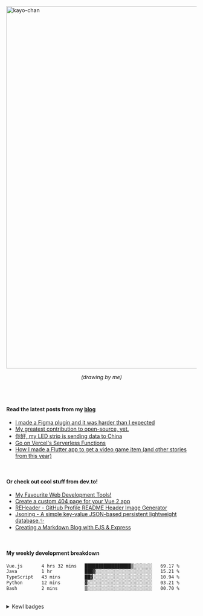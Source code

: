 <!-- ```
 __      __  ______  ____    ____    __  __  ____
/\ \  __/\ \/\  _  \/\  _`\ /\  _`\ /\ \/\ \/\  _`\
\ \ \/\ \ \ \ \ \L\ \ \,\L\_\ \,\L\_\ \ \ \ \ \ \L\ \
 \ \ \ \ \ \ \ \  __ \/_\__ \\/_\__ \\ \ \ \ \ \ ,__/
  \ \ \_/ \_\ \ \ \/\ \/\ \L\ \/\ \L\ \ \ \_\ \ \ \/
   \ `\___x___/\ \_\ \_\ `\____\ `\____\ \_____\ \_\
    '\/__//__/  \/_/\/_/\/_____/\/_____/\/_____/\/_/

``` -->

<img width="957" alt="kayo-chan" src="https://github.com/user-attachments/assets/f423798c-1161-4c3b-b4c0-199e6d62c024">

<p align="center"><i>(drawing by me)</i></p>

<br /> <br />


#### Read the latest posts from my [blog](https://blog.khaleelgibran.com)

<!--START_SECTION:feed-->
* [I made a Figma plugin and it was harder than I expected](https:&#x2F;&#x2F;blog.khaleelgibran.com&#x2F;posts&#x2F;chromakey&#x2F;)
* [My greatest contribution to open-source, yet.](https:&#x2F;&#x2F;blog.khaleelgibran.com&#x2F;posts&#x2F;greatest-oss-contribution&#x2F;)
* [你好, my LED strip is sending data to China](https:&#x2F;&#x2F;blog.khaleelgibran.com&#x2F;posts&#x2F;led-light-to-china&#x2F;)
* [Go on Vercel&#39;s Serverless Functions](https:&#x2F;&#x2F;blog.khaleelgibran.com&#x2F;posts&#x2F;go-serverless-vercel&#x2F;)
* [How I made a Flutter app to get a video game item (and other stories from this year)](https:&#x2F;&#x2F;blog.khaleelgibran.com&#x2F;posts&#x2F;2023-year-in-review&#x2F;)
<!--END_SECTION:feed-->

<br />

#### Or check out cool stuff from dev.to!

<!-- BLOG-POST-LIST:START -->
- [My Favourite Web Development Tools!](https://dev.to/khalby786/my-favourite-web-development-tools-16af)
- [Create a custom 404 page for your Vue 2 app](https://dev.to/khalby786/create-a-custom-404-page-for-your-vue-app-1d0a)
- [REHeader - GitHub Profile README Header Image Generator](https://dev.to/khalby786/reheader-github-profile-readme-header-image-generator-45pe)
- [Jsoning - A simple key-value JSON-based persistent lightweight database.✨](https://dev.to/khalby786/jsoning-a-simple-key-value-json-based-persistent-lightweight-database-51c0)
- [Creating a Markdown Blog with EJS &amp; Express](https://dev.to/khalby786/creating-a-markdown-blog-with-ejs-express-j40)
<!-- BLOG-POST-LIST:END -->

<br />

#### My weekly development breakdown

<!--START_SECTION:waka-->

```txt
Vue.js       4 hrs 32 mins   █████████████████▒░░░░░░░   69.17 %
Java         1 hr            ███▓░░░░░░░░░░░░░░░░░░░░░   15.21 %
TypeScript   43 mins         ██▓░░░░░░░░░░░░░░░░░░░░░░   10.94 %
Python       12 mins         ▓░░░░░░░░░░░░░░░░░░░░░░░░   03.21 %
Bash         2 mins          ▒░░░░░░░░░░░░░░░░░░░░░░░░   00.70 %
```

<!--END_SECTION:waka-->

<br />

<details><summary>Kewl badges</summary>
<img src="https://github-profile-trophy.vercel.app/?username=khalby786&theme=nord&no-frame=true&margin-w=10&column=10" />
</details>
